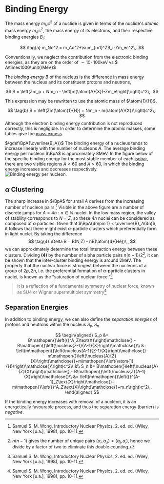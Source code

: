 Binding Energy
==============

The mass energy $m_Nc^2$ of a nuclide is given in terms of the nuclide's _atomic_ mass energy $m_Ac^2$, the mass energy of its electrons, and their respective binding energies $B_i$:

<!-- Here the mass of the atom excludes the binding energy, so we restore it first before subtracting the isolated electron masses -->

$$
\tag{a}
m_Nc^2 = m_Ac^2+\sum_{i=1}^ZB_i-Zm_ec^2\,.
$$

Conventionally, we neglect the contribution from the electronic binding energies, as they are on the order of $\sim10\operatorname{-}100\unit{\keV}$ vs $ A\times1000\unit{\MeV}$

The _binding energy_ $B$ of the nucleus is the difference in mass energy between the nucleus and its constituent protons and neutrons,

$$
B = \left(Zm_p + Nm_n - \left[m(\atom{A}{X})-Zm_e\right]\right)c^2\,.
$$

This expression may be rewritten to use the atomic mass of $\atom{1}{H}$.

$$
\tag{b}
B = \left(Zm(\atom{1}{H}) + Nm_n - m(\atom{A}{X})\right)c^2\,.
$$
Although the electron binding energy contribution is not reproduced correctly, this is negligible. In order to determine the _atomic_ masses, some tables give the [mass excess](nuclear-masses.md#Mass-Excess).


$\gdef\BpA{\overline{B_A}}$
The binding energy of a nucleus tends to increase linearly with the number of nucleons $A$. The average binding energy per nucleon $\BpA$ is approximately $8\unit{\MeV}$. In the figure below of the specific binding energy for the most stable member of each [isobar](basic-concepts.md), there are two visible regions $A<60$ and $A>60$, in which the binding energy increases and decreases respectively.
![Binding energy per nucleon.](https://upload.wikimedia.org/wikipedia/commons/5/53/Binding_energy_curve_-_common_isotopes.svg)

$\alpha$ Clustering
-------------------
<!-- TODO define valley of stability -->
<!-- TODO justify this behaviour -->
The sharp increase in $\BpA$ for small $A$ derives from the increasing number of nucleon pairs.[^wong.10-11] Visible in the above figure are a number of discrete jumps for $A=4n:n\in \mathbb{N}$ nuclei. In the low mass region, the valley of stability corresponds to $N=Z$, so these $4n$ nuclei can be considered as composed of $\alpha$ particles. Given that $\BpA(4n\pm 1) < \overline{B}_A(4n)$, it follows that there might exist $\alpha$-particle clusters which preferentially form in light nuclei. By taking the difference
$$
\tag{4}
\Delta B = B(N,Z) - nB(\atom{4}{He})\,,
$$
we can approximately determine the total interaction energy between these clusters. Dividing **(4)** by the number of alpha particle pairs $n(n-1)/2$[^pairs], it can be shown that the inter-cluster binding energy is around $2\unit{\MeV}$. The property that the nuclear force is strongest between the nucleons of a group of $2p,2n$, i.e. the preferential formation of $\alpha$-particle clusters in nuclei, is known as the "saturation of nuclear force."[^wong.10-11]
> It is a reflection of a fundamental symmetry of nuclear
force, known as SU4 or Wigner supermultiplet symmetry[^wong.10-11]

Separation Energies
-------------------

In addition to binding energy, we can also define the _separation energies_ of protons and neutrons within the nucleus $S_p,\,S_n$

$$
\begin{aligned}
S_p &= B\mathopen{}\left({}^A_Z\text{X}\right)\mathclose{} - B\mathopen{}\left(\nucleus{Z-1}{A-1}{X}\right)\mathclose{}\\
&= \left(m\mathopen{}\left(\nucleus{A-1}{Z-1}{X}\right)\mathclose{}-m\mathopen{}\left(\nucleus{A}{Z}{X}\right)\mathclose{}+m\mathopen{}\left(\atom{1}{H}\right)\mathclose{}\right)c^2\\
&\\
S_n &= B\mathopen{}\left(\nucleus{A}{Z}{X}\right)\mathclose{} - B\mathopen{}\left(\nucleus{Z}{A-1}{X}\right)\mathclose{}\\
&= \left(m\mathopen{}\left({}^{A-1}_Z\text{X}\right)\mathclose{}-m\mathopen{}\left({}^A_Z\text{X}\right)\mathclose{}+m_n\right)c^2\,.
\end{aligned}
$$

If the binding energy increases with removal of a nucleon, it is an energetically favourable process, and thus the separation energy (barrier) is _negative_.


[^wong.10-11]: Samuel S. M. Wong, Introductory Nuclear Physics, 2. ed. ed. (Wiley, New York [u.a.], 1998), pp. 10-11.
[^pairs]: $n(n-1)$ gives the number of unique pairs $(\alpha_i, \alpha_J)\neq (\alpha_j,\alpha_i)$, hence we divide by a factor of two to eliminate this double counting.